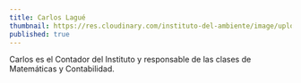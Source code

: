 ```yaml
---
title: Carlos Lagué
thumbnail: https://res.cloudinary.com/instituto-del-ambiente/image/upload/c_scale,q_80,w_550/teachers/carlos-lague.jpg
published: true
---
```


Carlos es el Contador del Instituto y responsable de las clases de  Matemáticas y Contabilidad.